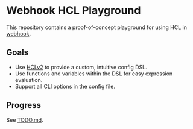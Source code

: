 # Webhook HCL Playground

This repository contains a proof-of-concept playground for using HCL in
[webhook](https://github.com/adnanh/webhook/).

## Goals

- Use [HCLv2](https://github.com/hashicorp/hcl) to provide a custom, intuitive config DSL.
- Use functions and variables within the DSL for easy expression evaluation.
- Support all CLI options in the config file.

## Progress

See [TODO.md](TODO.md).
